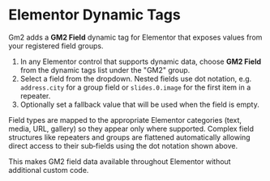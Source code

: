 # Elementor Dynamic Tags

Gm2 adds a **GM2 Field** dynamic tag for Elementor that exposes values from your
registered field groups.

1. In any Elementor control that supports dynamic data, choose **GM2 Field**
   from the dynamic tags list under the "GM2" group.
2. Select a field from the dropdown. Nested fields use dot notation, e.g.
   `address.city` for a group field or `slides.0.image` for the first item in a
   repeater.
3. Optionally set a fallback value that will be used when the field is empty.

Field types are mapped to the appropriate Elementor categories (text, media,
URL, gallery) so they appear only where supported. Complex field structures like
repeaters and groups are flattened automatically allowing direct access to their
sub‑fields using the dot notation shown above.

This makes GM2 field data available throughout Elementor without additional
custom code.
